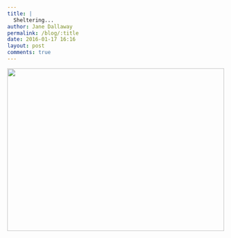 ```yaml
---
title: |
  Sheltering...
author: Jane Dallaway
permalink: /blog/:title
date: 2016-01-17 16:16
layout: post
comments: true
---
```


<div><a href="http://static.skitters.dallaway.com/MZtp_FullSizeRender.jpg"><img src="http://static.skitters.dallaway.com/MZtp_thumb_FullSizeRender.jpg" width="500" height="375"/></a></div>



  

      
